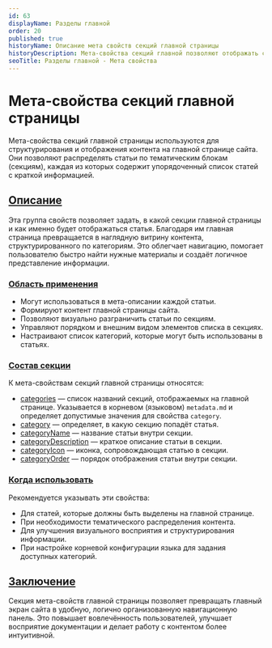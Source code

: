 ```yaml
---
id: 63
displayName: Разделы главной
order: 20
published: true
historyName: Описание мета свойств секций главной страницы
historyDescription: Мета-свойства секций главной позволяют отображать статьи на главной странице по категориям с названием, описанием, порядком и иконкой.
seoTitle: Разделы главной - Мета свойства
---
```


# Мета-свойства секций главной страницы

Мета-свойства секций главной страницы используются для структурирования и отображения контента на главной странице сайта.
Они позволяют распределять статьи по тематическим блокам (секциям), каждая из которых содержит упорядоченный список
статей с краткой информацией.


## [Описание](description)

Эта группа свойств позволяет задать, в какой секции главной страницы и как именно будет отображаться статья.
Благодаря им главная страница превращается в наглядную витрину контента, структурированного по категориям.
Это облегчает навигацию, помогает пользователю быстро найти нужные материалы и создаёт логичное представление информации.


### [Область применения](usage)

- Могут использоваться в мета-описании каждой статьи.
- Формируют контент главной страницы сайта.
- Позволяют визуально разграничить статьи по секциям.
- Управляют порядком и внешним видом элементов списка в секциях.
- Настраивают список категорий, которые могут быть использованы в статьях.


### [Состав секции](section-content)

К мета-свойствам секций главной страницы относятся:

- [categories]([30]) — список названий секций, отображаемых на главной странице. Указывается в корневом (языковом) `metadata.md` и определяет допустимые значения для свойства `category`.
- [category]([31]) — определяет, в какую секцию попадёт статья.
- [categoryName]([34]) — название статьи внутри секции.
- [categoryDescription]([32]) — краткое описание статьи в секции.
- [categoryIcon]([33]) — иконка, сопровождающая статью в секции.
- [categoryOrder]([35]) — порядок отображения статьи внутри секции.


### [Когда использовать](when-to-use)

Рекомендуется указывать эти свойства:

- Для статей, которые должны быть выделены на главной странице.
- При необходимости тематического распределения контента.
- Для улучшения визуального восприятия и структурирования информации.
- При настройке корневой конфигурации языка для задания доступных категорий.


## [Заключение](conclusion)

Секция мета-свойств главной страницы позволяет превращать главный экран сайта в удобную, логично организованную навигационную панель.
Это повышает вовлечённость пользователей, улучшает восприятие документации и делает работу с контентом более интуитивной.
